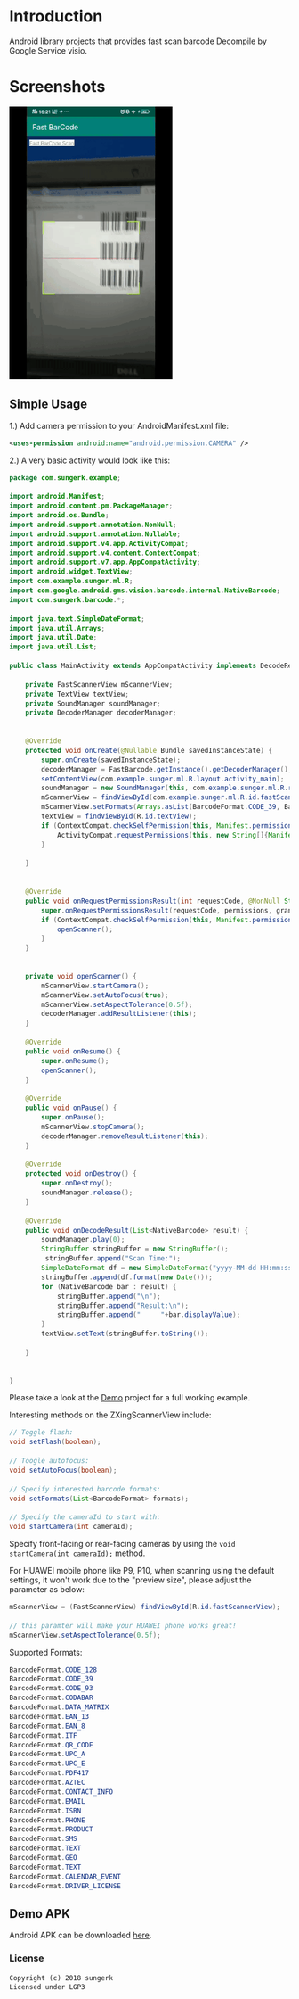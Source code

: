 Introduction
============

Android library projects that provides fast scan barcode
Decompile by Google Service visio.

Screenshots
===========
<img src="https://github.com/sungerk/BarCode/blob/dev/shortcuts/barcode.gif">


Simple Usage
------------

1.) Add camera permission to your AndroidManifest.xml file:

```xml
<uses-permission android:name="android.permission.CAMERA" />
```

2.) A very basic activity would look like this:

```java
package com.sungerk.example;

import android.Manifest;
import android.content.pm.PackageManager;
import android.os.Bundle;
import android.support.annotation.NonNull;
import android.support.annotation.Nullable;
import android.support.v4.app.ActivityCompat;
import android.support.v4.content.ContextCompat;
import android.support.v7.app.AppCompatActivity;
import android.widget.TextView;
import com.example.sunger.ml.R;
import com.google.android.gms.vision.barcode.internal.NativeBarcode;
import com.sungerk.barcode.*;

import java.text.SimpleDateFormat;
import java.util.Arrays;
import java.util.Date;
import java.util.List;

public class MainActivity extends AppCompatActivity implements DecodeResultListener {

    private FastScannerView mScannerView;
    private TextView textView;
    private SoundManager soundManager;
    private DecoderManager decoderManager;


    @Override
    protected void onCreate(@Nullable Bundle savedInstanceState) {
        super.onCreate(savedInstanceState);
        decoderManager = FastBarcode.getInstance().getDecoderManager();
        setContentView(com.example.sunger.ml.R.layout.activity_main);
        soundManager = new SoundManager(this, com.example.sunger.ml.R.raw.hsm_beep);
        mScannerView = findViewById(com.example.sunger.ml.R.id.fastScannerView);
        mScannerView.setFormats(Arrays.asList(BarcodeFormat.CODE_39, BarcodeFormat.CODE_128,BarcodeFormat.QR_CODE));
        textView = findViewById(R.id.textView);
        if (ContextCompat.checkSelfPermission(this, Manifest.permission.CAMERA) != PackageManager.PERMISSION_GRANTED) {
            ActivityCompat.requestPermissions(this, new String[]{Manifest.permission.CAMERA}, 100);
        }

    }


    @Override
    public void onRequestPermissionsResult(int requestCode, @NonNull String[] permissions, @NonNull int[] grantResults) {
        super.onRequestPermissionsResult(requestCode, permissions, grantResults);
        if (ContextCompat.checkSelfPermission(this, Manifest.permission.CAMERA) == PackageManager.PERMISSION_GRANTED) {
            openScanner();
        }
    }


    private void openScanner() {
        mScannerView.startCamera();
        mScannerView.setAutoFocus(true);
        mScannerView.setAspectTolerance(0.5f);
        decoderManager.addResultListener(this);
    }

    @Override
    public void onResume() {
        super.onResume();
        openScanner();
    }

    @Override
    public void onPause() {
        super.onPause();
        mScannerView.stopCamera();
        decoderManager.removeResultListener(this);
    }

    @Override
    protected void onDestroy() {
        super.onDestroy();
        soundManager.release();
    }

    @Override
    public void onDecodeResult(List<NativeBarcode> result) {
        soundManager.play(0);
        StringBuffer stringBuffer = new StringBuffer();
         stringBuffer.append("Scan Time:");
        SimpleDateFormat df = new SimpleDateFormat("yyyy-MM-dd HH:mm:ss");
        stringBuffer.append(df.format(new Date()));
        for (NativeBarcode bar : result) {
            stringBuffer.append("\n");
            stringBuffer.append("Result:\n");
            stringBuffer.append("     "+bar.displayValue);
        }
        textView.setText(stringBuffer.toString());

    }


}


```

Please take a look at the [Demo](https://github.com/sungerk/BarCode/blob/dev/app/src/main/java/com/sungerk/example/MainActivity.java) project for a full working example.


Interesting methods on the ZXingScannerView include:

```java
// Toggle flash:
void setFlash(boolean);

// Toogle autofocus:
void setAutoFocus(boolean);

// Specify interested barcode formats:
void setFormats(List<BarcodeFormat> formats);

// Specify the cameraId to start with:
void startCamera(int cameraId);
```

Specify front-facing or rear-facing cameras by using the `void startCamera(int cameraId);` method.


For HUAWEI mobile phone like P9, P10, when scanning using the default settings, it won't work due to the
"preview size",  please adjust the parameter as below:

```java
mScannerView = (FastScannerView) findViewById(R.id.fastScannerView);

// this paramter will make your HUAWEI phone works great!
mScannerView.setAspectTolerance(0.5f);
```

Supported Formats:

```java
BarcodeFormat.CODE_128
BarcodeFormat.CODE_39
BarcodeFormat.CODE_93
BarcodeFormat.CODABAR
BarcodeFormat.DATA_MATRIX
BarcodeFormat.EAN_13
BarcodeFormat.EAN_8
BarcodeFormat.ITF
BarcodeFormat.QR_CODE
BarcodeFormat.UPC_A
BarcodeFormat.UPC_E
BarcodeFormat.PDF417
BarcodeFormat.AZTEC
BarcodeFormat.CONTACT_INFO
BarcodeFormat.EMAIL
BarcodeFormat.ISBN
BarcodeFormat.PHONE
BarcodeFormat.PRODUCT
BarcodeFormat.SMS
BarcodeFormat.TEXT
BarcodeFormat.GEO
BarcodeFormat.TEXT
BarcodeFormat.CALENDAR_EVENT
BarcodeFormat.DRIVER_LICENSE
```

Demo APK
--------------
Android APK can be downloaded [here](https://github.com/sungerk/BarCode/blob/dev/apk/app-release.apk).


### License

```
Copyright (c) 2018 sungerk
Licensed under LGP3
```
